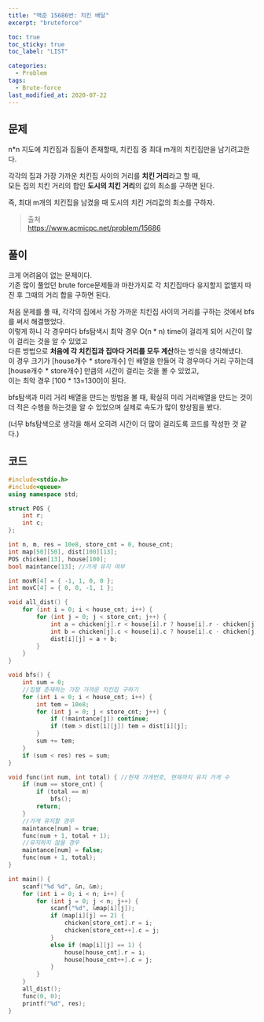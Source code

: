 ```yaml
---
title: "백준 15686번: 치킨 배달"
excerpt: "bruteforce"

toc: true
toc_sticky: true
toc_label: "LIST"

categories:
  - Problem
tags:
  - Brute-force
last_modified_at: 2020-07-22
---
```

문제  
---------  
n*n 지도에 치킨집과 집들이 존재할때, 치킨집 중 최대 m개의 치킨집만을 남기려고한다.  


각각의 집과 가장 가까운 치킨집 사이의 거리를 **치킨 거리**라고 할 때,  
모든 집의 치킨 거리의 합인 **도시의 치킨 거리**의 값의 최소를 구하면 된다.  


즉, 최대 m개의 치킨집을 남겼을 때 도시의 치킨 거리값의 최소를 구하자.  


> 출처  
> <https://www.acmicpc.net/problem/15686>


풀이  
----------  
크게 어려움이 없는 문제이다.  
기존 많이 풀었던 brute force문제들과 마찬가지로 각 치킨집마다 유지할지 없앨지 따진 후 그때의 거리 합을 구하면 된다.  


처음 문제를 풀 때, 각각의 집에서 가장 가까운 치킨집 사이의 거리를 구하는 것에서 bfs를 써서 해결했었다.  
이렇게 하니 각 경우마다 bfs탐색시 최악 경우 O(n * n) time이 걸리게 되어 시간이 많이 걸리는 것을 알 수 있었고  
다른 방법으로 **처음에 각 치킨집과 집마다 거리를 모두 계산**하는 방식을 생각해냈다.  
이 경우 크기가 [house개수 * store개수] 인 배열을 만들어 각 경우마다 거리 구하는데 [house개수 * store개수] 만큼의 시간이 걸리는 것을 볼 수 있었고,  
이는 최악 경우 [100 * 13=1300]이 된다.  


bfs탐색과 미리 거리 배열을 만드는 방법을 볼 때, 확실히 미리 거리배열을 만드는 것이 더 적은 수행을 하는것을 알 수 있었으며 실제로 속도가 많이 향상됨을 봤다.  


(너무 bfs탐색으로 생각을 해서 오히려 시간이 더 많이 걸리도록 코드를 작성한 것 같다.)  


코드  
--------  
```  c++  
#include<stdio.h>
#include<queue>
using namespace std;

struct POS {
	int r;
	int c;
};

int n, m, res = 10e8, store_cnt = 0, house_cnt;
int map[50][50], dist[100][13];
POS chicken[13], house[100];
bool maintance[13];	//가게 유지 여부

int movR[4] = { -1, 1, 0, 0 };
int movC[4] = { 0, 0, -1, 1 };

void all_dist() {
	for (int i = 0; i < house_cnt; i++) {
		for (int j = 0; j < store_cnt; j++) {
			int a = chicken[j].r < house[i].r ? house[i].r - chicken[j].r : chicken[j].r - house[i].r;
			int b = chicken[j].c < house[i].c ? house[i].c - chicken[j].c : chicken[j].c - house[i].c;
			dist[i][j] = a + b;
		}
	}
}

void bfs() {
	int sum = 0;
	//집별 존재하는 가장 가까운 치킨집 구하기
	for (int i = 0; i < house_cnt; i++) {
		int tem = 10e8;
		for (int j = 0; j < store_cnt; j++) {
			if (!maintance[j]) continue;
			if (tem > dist[i][j]) tem = dist[i][j];
		}
		sum += tem;
	}
	if (sum < res) res = sum;
}

void func(int num, int total) {	//현재 가게번호, 현재까지 유지 가게 수
	if (num == store_cnt) {
		if (total == m)
			bfs();
		return;
	}
	//가게 유지할 경우
	maintance[num] = true;
	func(num + 1, total + 1);
	//유지하지 않을 경우
	maintance[num] = false;
	func(num + 1, total);
}

int main() {
	scanf("%d %d", &n, &m);
	for (int i = 0; i < n; i++) {
		for (int j = 0; j < n; j++) {
			scanf("%d", &map[i][j]);
			if (map[i][j] == 2) {
				chicken[store_cnt].r = i;
				chicken[store_cnt++].c = j;
			}
			else if (map[i][j] == 1) {
				house[house_cnt].r = i;
				house[house_cnt++].c = j;
			}
		}
	}
	all_dist();
	func(0, 0);
	printf("%d", res);
}
```  